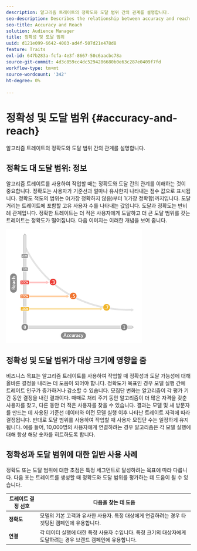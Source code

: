 ```yaml
---
description: 알고리즘 트레이트의 정확도와 도달 범위 간의 관계를 설명합니다.
seo-description: Describes the relationship between accuracy and reach in algorithmic traits.
seo-title: Accuracy and Reach
solution: Audience Manager
title: 정확성 및 도달 범위
uuid: d121e099-6642-4003-ad4f-507d21e478d8
feature: Traits
exl-id: 647b283a-fcfa-4e3f-8667-50c6aacbc78a
source-git-commit: 4d3c859cc4dc5294286680b0e63c287e0409f7fd
workflow-type: tm+mt
source-wordcount: '342'
ht-degree: 0%

---
```


# 정확성 및 도달 범위 {#accuracy-and-reach}

알고리즘 트레이트의 정확도와 도달 범위 간의 관계를 설명합니다.

<!-- c_accuracy_reach.xml -->

## 정확도 대 도달 범위: 정보

알고리즘 트레이트를 사용하여 작업할 때는 정확도와 도달 간의 관계를 이해하는 것이 중요합니다. 정확도는 사용자가 기준선과 얼마나 유사한지 나타내는 점수 값으로 표시됩니다. 정확도 척도의 범위는 0(가장 정확하지 않음)부터 1(가장 정확함)까지입니다. 도달 거리는 트레이트에 포함할 고유 사용자 수를 나타내는 값입니다. 도달과 정확도는 반비례 관계입니다. 정확한 트레이트는 더 적은 사용자에게 도달하고 더 큰 도달 범위를 갖는 트레이트는 정확도가 떨어집니다. 다음 이미지는 이러한 개념을 보여 줍니다.

![](assets/Reach_v_Accuracy.png)

## 정확성 및 도달 범위가 대상 크기에 영향을 줌

비즈니스 목표는 알고리즘 트레이트를 사용하여 작업할 때 정확성과 도달 가능성에 대해 올바른 결정을 내리는 데 도움이 되어야 합니다. 정확도가 목표인 경우 모델 실행 간에 트레이트 인구가 증가하거나 감소할 수 있습니다. 모집단 변화는 알고리즘이 각 평가 기간 동안 결정을 내린 결과이다. 때때로 처리 주기 동안 알고리즘이 더 많은 자격을 갖춘 사용자를 찾고, 다른 동안 더 적은 사용자를 찾을 수 있습니다. 결과는 모델 및 새 방문자를 만드는 데 사용된 기준선 데이터와 이전 모델 실행 이후 나타난 트레이트 자격에 따라 결정됩니다. 반대로 도달 범위를 사용하여 작업할 때 사용자 모집단 수는 일정하게 유지됩니다. 예를 들어, 10,000명의 사용자에게 연결하려는 경우 알고리즘은 각 모델 실행에 대해 항상 해당 숫자를 히트하도록 합니다.

## 정확성과 도달 범위에 대한 일반 사용 사례

정확도 또는 도달 범위에 대한 초점은 특정 세그먼트로 달성하려는 목표에 따라 다릅니다. 다음 표는 트레이트를 생성할 때 정확도와 도달 범위를 평가하는 데 도움이 될 수 있습니다.

| 트레이트 결정 선호 | 다음을 찾는 데 도움 |
|---|---|
| **정확도** | 모델의 기본 고객과 유사한 사용자. 특정 대상에게 연결하려는 경우 타겟팅된 캠페인에 유용합니다. |
| **연결** | 각 데이터 실행에 대한 특정 사용자 수입니다. 특정 크기의 대상자에게 도달하려는 경우 브랜드 캠페인에 유용합니다. |

